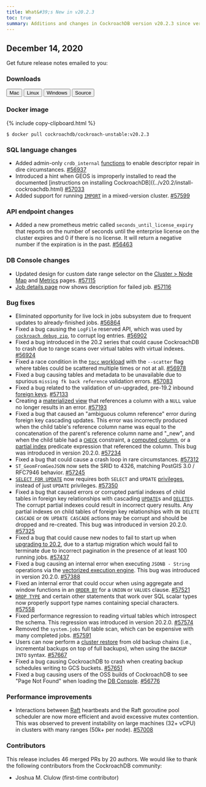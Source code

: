 ```yaml
---
title: What&#39;s New in v20.2.3
toc: true
summary: Additions and changes in CockroachDB version v20.2.3 since version v20.2.2
---
```


## December 14, 2020

Get future release notes emailed to you:

<div class="hubspot-install-form install-form-1 clearfix">
    <script>
        hbspt.forms.create({
            css: '',
            cssClass: 'install-form',
            portalId: '1753393',
            formId: '39686297-81d2-45e7-a73f-55a596a8d5ff',
            formInstanceId: 1,
            target: '.install-form-1'
        });
    </script>
</div>

### Downloads

<div id="os-tabs" class="clearfix">
    <a href="https://binaries.cockroachdb.com/cockroach-v20.2.3.darwin-10.9-amd64.tgz"><button id="mac" data-eventcategory="mac-binary-release-notes">Mac</button></a>
    <a href="https://binaries.cockroachdb.com/cockroach-v20.2.3.linux-amd64.tgz"><button id="linux" data-eventcategory="linux-binary-release-notes">Linux</button></a>
    <a href="https://binaries.cockroachdb.com/cockroach-v20.2.3.windows-6.2-amd64.zip"><button id="windows" data-eventcategory="windows-binary-release-notes">Windows</button></a>
    <a href="https://binaries.cockroachdb.com/cockroach-v20.2.3.src.tgz"><button id="source" data-eventcategory="source-release-notes">Source</button></a>
</div>

### Docker image

{% include copy-clipboard.html %}
~~~shell
$ docker pull cockroachdb/cockroach-unstable:v20.2.3
~~~

### SQL language changes

- Added admin-only `crdb_internal` [functions](../v20.2/functions-and-operators.html) to enable descriptor repair in dire circumstances. [#56937][#56937]
- Introduced a hint when GEOS is improperly installed to read the documented [instructions on installing CockroachDB]((../v20.2/install-cockroachdb.html) [#57033][#57033]
- Added support for running [`IMPORT`](../v20.2/import.html) in a mixed-version cluster. [#57599][#57599]

### API endpoint changes

- Added a new prometheus metric called `seconds_until_license_expiry` that reports on the number of seconds until the enterprise license on the cluster expires and 0 if there is no license. It will return a negative number if the expiration is in the past. [#56463][#56463]

### DB Console changes

- Updated design for custom date range selector on the [Cluster > Node Map](../v20.2/ui-cluster-overview-page.html#node-map-enterprise) and [Metrics](../v20.2/ui-overview-dashboard.html) pages. [#57115][#57115]
- [Job details page](../v20.2/ui-jobs-page.html) now shows description for failed job. [#57116][#57116]

### Bug fixes

- Eliminated opportunity for live lock in jobs subsystem due to frequent updates to already-finished jobs. [#56864][#56864]
- Fixed a bug causing the `LogFile` reserved API, which was used by [`cockroach debug zip`](../v20.2/cockroach-debug-zip.html), to corrupt log entries. [#56902][#56902]
- Fixed a bug introduced in the 20.2 series that could cause CockroachDB to crash due to range scans over virtual tables with virtual indexes. [#56924][#56924]
- Fixed a race condition in the [`tpcc` workload](../v20.2/cockroach-workload.html) with the `--scatter` flag where tables could be scattered multiple times or not at all. [#56978][#56978]
- Fixed a bug causing tables and metadata to be unavailable due to spurious `missing fk back reference` validation errors. [#57083][#57083]
- Fixed a bug related to the validation of un-upgraded, pre-19.2 inbound [foreign keys](../v20.2/foreign-key.html). [#57133][#57133]
- Creating a [materialized view](../v20.2/views.html) that references a column with a `NULL` value no longer results in an error. [#57193][#57193]
- Fixed a bug that caused an "ambiguous column reference" error during foreign key cascading updates. This error was incorrectly produced when the child table's reference column name was equal to the concatenation of the parent's reference column name and "_new", and when the child table had a [`CHECK`](../v20.2/check.html) constraint, a [computed column](../v20.2/computed-columns.html), or a [partial index](../v20.2/partial-indexes.html) predicate expression that referenced the column. This bug was introduced in version 20.2.0. [#57234][#57234]
- Fixed a bug that could cause a crash loop in rare circumstances. [#57312][#57312]
- `ST_GeomFromGeoJSON` now sets the SRID to 4326, matching PostGIS 3.0 / RFC7946 behavior. [#57245][#57245]
- [`SELECT FOR UPDATE`](../v20.2/select-for-update.html) now requires both `SELECT` and `UPDATE` [privileges](../v20.2/authorization.html), instead of just `UPDATE` privileges. [#57350][#57350]
- Fixed a bug that caused errors or corrupted partial indexes of child tables in foreign key relationships with cascading [`UPDATE`](../v20.2/update.html)s and [`DELETE`](../v20.2/delete.html)s. The corrupt partial indexes could result in incorrect query results. Any partial indexes on child tables of foreign key relationships with `ON DELETE CASCADE` or `ON UPDATE CASCADE` actions may be corrupt and should be dropped and re-created. This bug was introduced in version 20.2.0. [#57325][#57325]
- Fixed a bug that could cause new nodes to fail to start up when [upgrading to 20.2](../v20.2/upgrade-cockroach-version.html), due to a startup migration which would fail to terminate due to incorrect pagination in the presence of at least 100 running jobs. [#57437][#57437]
- Fixed a bug causing an internal error when executing `JSONB - String` operations via the [vectorized execution engine](../v20.2/vectorized-execution.html). This bug was introduced in version 20.2.0. [#57388][#57388]
- Fixed an internal error that could occur when using aggregate and window functions in an [`ORDER BY`](../v20.2/query-order.html) for a `UNION` or `VALUES` clause. [#57521][#57521]
- [`DROP TYPE`](../v20.2/drop-type.html) and certain other statements that work over SQL scalar types now properly support type names containing special characters. [#57558][#57558]
- Fixed performance regression to reading virtual tables which introspect the schema. This regression was introduced in version 20.2.0. [#57574][#57574]
- Removed the `system.jobs` full table scan, which can be expensive with many completed jobs. [#57591][#57591]
- Users can now perform a [cluster restore](../v20.2/restore.html) from old backup chains (i.e., incremental backups on top of full backups), when using the `BACKUP INTO` syntax. [#57667][#57667]
- Fixed a bug causing CockroachDB to crash when creating backup schedules writing to GCS buckets. [#57651][#57651]
- Fixed a bug causing users of the OSS builds of CockroachDB to see "Page Not Found" when loading the [DB Console](../v20.2/ui-overview.html). [#56776][#56776]

### Performance improvements

- Interactions between [Raft](../v20.2/architecture/replication-layer.html) heartbeats and the Raft goroutine pool scheduler are now more efficient and avoid excessive mutex contention. This was observed to prevent instability on large machines (32+ vCPU) in clusters with many ranges (50k+ per node). [#57008][#57008]

### Contributors

This release includes 46 merged PRs by 20 authors.
We would like to thank the following contributors from the CockroachDB community:

- Joshua M. Clulow (first-time contributor)

[#56443]: https://github.com/cockroachdb/cockroach/pull/56443
[#56463]: https://github.com/cockroachdb/cockroach/pull/56463
[#56776]: https://github.com/cockroachdb/cockroach/pull/56776
[#56864]: https://github.com/cockroachdb/cockroach/pull/56864
[#56902]: https://github.com/cockroachdb/cockroach/pull/56902
[#56924]: https://github.com/cockroachdb/cockroach/pull/56924
[#56937]: https://github.com/cockroachdb/cockroach/pull/56937
[#56978]: https://github.com/cockroachdb/cockroach/pull/56978
[#57008]: https://github.com/cockroachdb/cockroach/pull/57008
[#57033]: https://github.com/cockroachdb/cockroach/pull/57033
[#57083]: https://github.com/cockroachdb/cockroach/pull/57083
[#57115]: https://github.com/cockroachdb/cockroach/pull/57115
[#57116]: https://github.com/cockroachdb/cockroach/pull/57116
[#57133]: https://github.com/cockroachdb/cockroach/pull/57133
[#57193]: https://github.com/cockroachdb/cockroach/pull/57193
[#57234]: https://github.com/cockroachdb/cockroach/pull/57234
[#57245]: https://github.com/cockroachdb/cockroach/pull/57245
[#57312]: https://github.com/cockroachdb/cockroach/pull/57312
[#57325]: https://github.com/cockroachdb/cockroach/pull/57325
[#57350]: https://github.com/cockroachdb/cockroach/pull/57350
[#57388]: https://github.com/cockroachdb/cockroach/pull/57388
[#57437]: https://github.com/cockroachdb/cockroach/pull/57437
[#57484]: https://github.com/cockroachdb/cockroach/pull/57484
[#57521]: https://github.com/cockroachdb/cockroach/pull/57521
[#57558]: https://github.com/cockroachdb/cockroach/pull/57558
[#57574]: https://github.com/cockroachdb/cockroach/pull/57574
[#57591]: https://github.com/cockroachdb/cockroach/pull/57591
[#57599]: https://github.com/cockroachdb/cockroach/pull/57599
[#57651]: https://github.com/cockroachdb/cockroach/pull/57651
[#57667]: https://github.com/cockroachdb/cockroach/pull/57667


